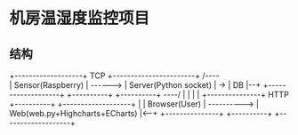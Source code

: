 # 机房温湿度监控项目

## 结构

+-------------------+   TCP   +-----------------------+    /----\
| Sensor(Raspberry) | ------> | Server(Python socket) | -> | DB |--+
+-------------------+         +----------+ +----------+    \----/  |
                                         | |                       |
+---------------+     HTTP    +----------+ +-------------------+   |
| Browser(User) | ----------> | Web(web.py+Highcharts+ECharts) |<--+
+---------------+             +----------+ +-------------------+
